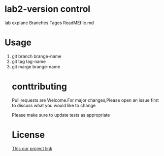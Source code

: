 <h1>lab2-version control</h1>
<p>lab explane Branches Tages ReadMEfile.md</p>

<h1>Usage</h1>

  <ol>
    <li>git branch brange-name</li>
    <li>git tag tag-name</li>
    <li>git marge brange-name</li>
  <h1>conttributing</h1>
  
  Pull requests are Welcome.For major changes,Please open an issue first to discuss what you would like to change
  
  <p>Please make sure to update tests as appropriate</p>

<h1>License</h1>
<a href="https://github.com/emansoliman/EmanRedae-NewRepo.git">This our project link</a> 
  
